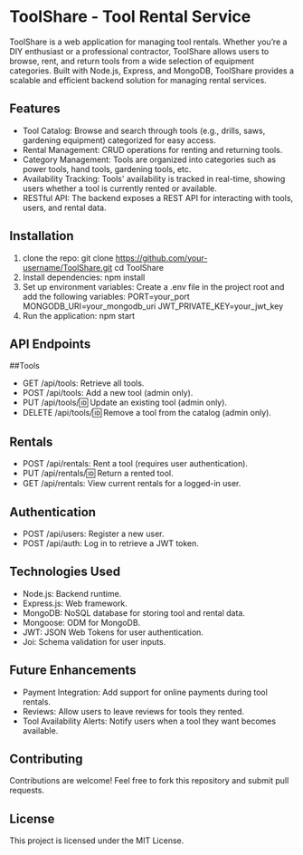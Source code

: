 # ToolShare - Tool Rental Service
ToolShare is a web application for managing tool rentals. Whether you’re a DIY enthusiast or a professional contractor, ToolShare allows users to browse, rent, and return tools from a wide selection of equipment categories. Built with Node.js, Express, and MongoDB, ToolShare provides a scalable and efficient backend solution for managing rental services.

## Features
- Tool Catalog: Browse and search through tools (e.g., drills, saws, gardening equipment) categorized for easy access.
- Rental Management: CRUD operations for renting and returning tools.
- Category Management: Tools are organized into categories such as power tools, hand tools, gardening tools, etc.
- Availability Tracking: Tools' availability is tracked in real-time, showing users whether a tool is currently rented or available.
- RESTful API: The backend exposes a REST API for interacting with tools, users, and rental data.


## Installation
1. clone the repo:
   git clone https://github.com/your-username/ToolShare.git
   cd ToolShare
2. Install dependencies:
   npm install
3. Set up environment variables: Create a .env file in the project root and add the following variables:
   PORT=your_port
   MONGODB_URI=your_mongodb_uri
   JWT_PRIVATE_KEY=your_jwt_key
4. Run the application:
   npm start


## API Endpoints
##Tools
- GET /api/tools: Retrieve all tools.
- POST /api/tools: Add a new tool (admin only).
- PUT /api/tools/:id: Update an existing tool (admin only).
- DELETE /api/tools/:id: Remove a tool from the catalog (admin only).

## Rentals
- POST /api/rentals: Rent a tool (requires user authentication).
- PUT /api/rentals/:id: Return a rented tool.
- GET /api/rentals: View current rentals for a logged-in user.

## Authentication
- POST /api/users: Register a new user.
- POST /api/auth: Log in to retrieve a JWT token.

## Technologies Used
- Node.js: Backend runtime.
- Express.js: Web framework.
- MongoDB: NoSQL database for storing tool and rental data.
- Mongoose: ODM for MongoDB.
- JWT: JSON Web Tokens for user authentication.
- Joi: Schema validation for user inputs.


## Future Enhancements
- Payment Integration: Add support for online payments during tool rentals.
- Reviews: Allow users to leave reviews for tools they rented.
- Tool Availability Alerts: Notify users when a tool they want becomes available.

## Contributing
Contributions are welcome! Feel free to fork this repository and submit pull requests.

## License
This project is licensed under the MIT License.
